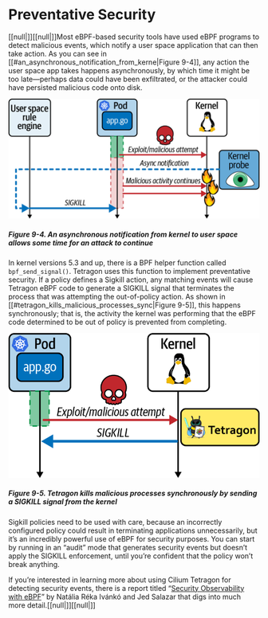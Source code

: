 # Preventative Security

[[null|]][[null|]]Most eBPF-based security tools have used eBPF programs to detect malicious events, which notify a user space application that can then take action. As you can see in [[#an_asynchronous_notification_from_kerne|Figure 9-4]], any action the user space app takes happens asynchronously, by which time it might be too late—perhaps data could have been exfiltrated, or the attacker could have persisted malicious code onto disk.

![An asynchronous notification from kernel to user space allows some time for an attack to continue](/Learning%20eBPF%20Programming%20the%20Linux%20Kernel%20for%20Enhanced%20Observability,%20Networking,%20and%20Security%20(Liz%20Rice)%20(Z-Library)/images/lebp_0904.png)

##### Figure 9-4. An asynchronous notification from kernel to user space allows some time for an attack to continue

In kernel versions 5.3 and up, there is a BPF helper function called `b⁠p⁠f⁠_⁠s⁠e⁠n⁠d⁠_​s⁠i⁠g⁠n⁠a⁠l⁠(⁠)`. Tetragon uses this function to implement preventative security. If a policy defines a Sigkill action, any matching events will cause Tetragon eBPF code to generate a SIGKILL signal that terminates the process that was attempting the out-of-policy action. As shown in [[#tetragon_kills_malicious_processes_sync|Figure 9-5]], this happens synchronously; that is, the activity the kernel was performing that the eBPF code determined to be out of policy is prevented from completing.

![Tetragon kills malicious processes synchronously by sending a SIGKILL signal from the kernel](/Learning%20eBPF%20Programming%20the%20Linux%20Kernel%20for%20Enhanced%20Observability,%20Networking,%20and%20Security%20(Liz%20Rice)%20(Z-Library)/images/lebp_0905.png)

##### Figure 9-5. Tetragon kills malicious processes synchronously by sending a SIGKILL signal from the kernel

Sigkill policies need to be used with care, because an incorrectly configured policy could result in terminating applications unnecessarily, but it’s an incredibly powerful use of eBPF for security purposes. You can start by running in an “audit” mode that generates security events but doesn’t apply the SIGKILL enforcement, until you’re confident that the policy won’t break anything.

If you’re interested in learning more about using Cilium Tetragon for detecting security events, there is a report titled “[Security Observability with eBPF](https://www.oreilly.com/library/view/security-observability-with/9781492096719/)” by Natália Réka Ivánkó and Jed Salazar that digs into much more detail.[[null|]][[null|]]